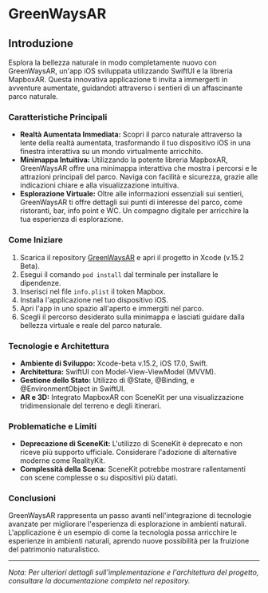 # GreenWaysAR

## Introduzione
Esplora la bellezza naturale in modo completamente nuovo con GreenWaysAR, un'app iOS sviluppata utilizzando SwiftUI e la libreria MapboxAR. Questa innovativa applicazione ti invita a immergerti in avventure aumentate, guidandoti attraverso i sentieri di un affascinante parco naturale.

### Caratteristiche Principali
- **Realtà Aumentata Immediata:** Scopri il parco naturale attraverso la lente della realtà aumentata, trasformando il tuo dispositivo iOS in una finestra interattiva su un mondo virtualmente arricchito.
- **Minimappa Intuitiva:** Utilizzando la potente libreria MapboxAR, GreenWaysAR offre una minimappa interattiva che mostra i percorsi e le attrazioni principali del parco. Naviga con facilità e sicurezza, grazie alle indicazioni chiare e alla visualizzazione intuitiva.
- **Esplorazione Virtuale:** Oltre alle informazioni essenziali sui sentieri, GreenWaysAR ti offre dettagli sui punti di interesse del parco, come ristoranti, bar, info point e WC. Un compagno digitale per arricchire la tua esperienza di esplorazione.

### Come Iniziare
1. Scarica il repository [GreenWaysAR](https://github.com/DavideTalevi98/LAR.git) e apri il progetto in Xcode (v.15.2 Beta).
2. Esegui il comando `pod install` dal terminale per installare le dipendenze.
3. Inserisci nel file `info.plist` il token Mapbox.
4. Installa l'applicazione nel tuo dispositivo iOS.
5. Apri l'app in uno spazio all'aperto e immergiti nel parco.
6. Scegli il percorso desiderato sulla minimappa e lasciati guidare dalla bellezza virtuale e reale del parco naturale.

### Tecnologie e Architettura
- **Ambiente di Sviluppo:** Xcode-beta v.15.2, iOS 17.0, Swift.
- **Architettura:** SwiftUI con Model-View-ViewModel (MVVM).
- **Gestione dello Stato:** Utilizzo di @State, @Binding, e @EnvironmentObject in SwiftUI.
- **AR e 3D:** Integrato MapboxAR con SceneKit per una visualizzazione tridimensionale del terreno e degli itinerari.

### Problematiche e Limiti
- **Deprecazione di SceneKit:** L'utilizzo di SceneKit è deprecato e non riceve più supporto ufficiale. Considerare l'adozione di alternative moderne come RealityKit.
- **Complessità della Scena:** SceneKit potrebbe mostrare rallentamenti con scene complesse o su dispositivi più datati.

### Conclusioni
GreenWaysAR rappresenta un passo avanti nell'integrazione di tecnologie avanzate per migliorare l'esperienza di esplorazione in ambienti naturali. L'applicazione è un esempio di come la tecnologia possa arricchire le esperienze in ambienti naturali, aprendo nuove possibilità per la fruizione del patrimonio naturalistico.

---
*Nota: Per ulteriori dettagli sull'implementazione e l'architettura del progetto, consultare la documentazione completa nel repository.*
